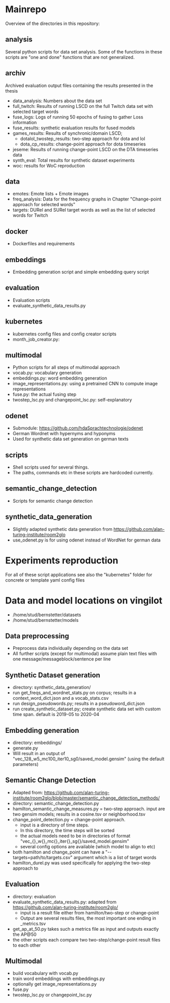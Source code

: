 # Mainrepo

Overview of the directories in this repository:

## analysis

Several python scripts for data set analysis. 
Some of the functions in these scripts are "one and done" functions that are not generalized.

## archiv

Archived evaluation output files containing the results presented in the thesis

- data_analysis: Numbers about the data set
- full_twitch: Results of running LSCD on the full Twitch data set with selected target words
- fuse_logs: Logs of running 50 epochs of fusing to gather Loss information
- fuse_results: synthetic evaluation results for fused models
- games_results: Results of synchronic/domain LSCD; 
  - dotalol_twostep_results: two-step approach for dota and lol
  - dota_cp_results: change-point approach for dota timeseries
- jeseme: Results of running change-point LSCD on the DTA timeseries data
- synth_eval: Total results for synthetic dataset experiments
- woc: results for WoC reproduction

## data

- emotes: Emote lists + Emote images
- freq_analysis: Data for the frequency graphs in Chapter "Change-point approach for selected words"
- targets: DURel and SURel target words as well as the list of selected words for Twitch

## docker

- Dockerfiles and requirements

## embeddings

- Embedding generation script and simple embedding query script

## evaluation

- Evaluation scripts
- evaluate_synthetic_data_results.py 

## kubernetes

- kubernetes config files and config creator scripts
- month_job_creator.py: 

## multimodal

- Python scripts for all steps of multimodal approach
- vocab.py: vocabulary generation
- embeddings.py: word embedding generation
- image_representations.py: using a pretrained CNN to compute image representations
- fuse.py: the actual fusing step
- twostep_lsc.py and changepoint_lsc.py: self-explanatory

## odenet

- Submodule: https://github.com/hdaSprachtechnologie/odenet
- German Wordnet with hypernyms and hyponyms
- Used for synthetic data set generation on german texts

## scripts

- Shell scripts used for several things. 
- The paths, commands etc in these scripts are hardcoded currently.

## semantic_change_detection

- Scripts for semantic change detection

## synthetic_data_generation

- Slightly adapted synthetic data generation from  https://github.com/alan-turing-institute/room2glo
- use_odenet.py is for using odenet instead of WordNet for german data

#  Experiments reproduction

For all of these script applications see also the "kubernetes" folder for concrete or template yaml config files

# Data and model locations on vingilot

- /home/stud/bernstetter/datasets
- /home/stud/bernstetter/models

## Data preprocessing

- Preprocess data individually depending on the data set
- All further scripts (except for multimodal) assume plain text files with one message/messageblock/sentence per line

## Synthetic Dataset generation

- directory: synthetic_data_generation/
- run get_freqs_and_wordnet_stats.py on corpus; results in a context_word_dict.json and a vocab_stats.csv
- run design_pseudowords.py; results in a pseudoword_dict.json
- run create_synthetic_dataset.py; create synthetic data set with custom time span. default is 2019-05 to 2020-04

## Embedding generation

- directory: embeddings/
- generate.py
- Will result in an output of "vec_128_w5_mc100_iter10_sg0/saved_model.gensim" (using the default parameters)

## Semantic Change Detection

- Adapted from: https://github.com/alan-turing-institute/room2glo/blob/master/semantic_change_detection_methods/
- directory: semantic_change_detection.py
- hamilton_semantic_change_measures.py = two-step approach. input are two gensim models; results in a cosine.tsv or neighborhood.tsv
- change_point_detection.py = change-point approach. 
  - input is a directory of time steps.
  - In this directory, the time steps will be sorted
  - the actual models need to be in directories of format "vec_{}_w{}_mc{}_iter{}_sg{}/saved_model.gensim"
  - several config options are available (which model to align to etc)
- both hamilton and change_point can have a "--targets=path/to/targets.csv" argument which is a list of target words
- hamilton_durel.py was used specifically for applying the two-step approach to 

## Evaluation

- directory: evaluation
- evaluate_synthetic_data_results.py: adapted from https://github.com/alan-turing-institute/room2glo/
  - input is a result file either from hamilton/two-step or change-point
  - Output are several results files, the most important one ending in _metrics.tsv
- get_ap_at_50.py takes such a metrics file as input and outputs exactly the AP@50
- the other scripts each compare two two-step/change-point result files to each other

## Multimodal

- build vocabulary with vocab.py
- train word embeddings with embeddings.py
- optionally get image_representations.py
- fuse.py
- twostep_lsc.py or changepoint_lsc.py